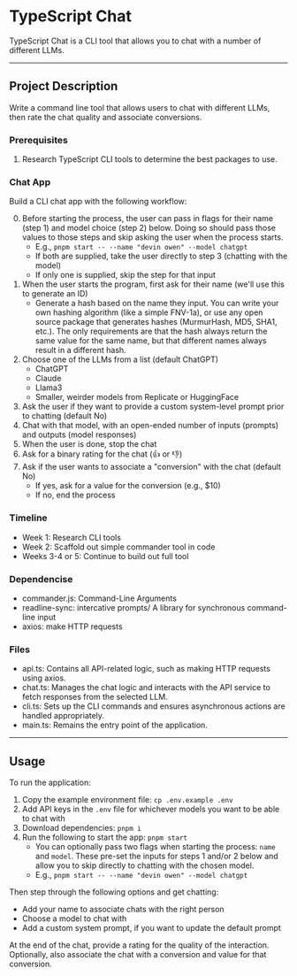 # TypeScript Chat

TypeScript Chat is a CLI tool that allows you to chat with a number of different LLMs.

---

## Project Description

Write a command line tool that allows users to chat with different LLMs, then rate the chat quality and associate conversions.

### Prerequisites

1. Research TypeScript CLI tools to determine the best packages to use.

### Chat App

Build a CLI chat app with the following workflow:

0. Before starting the process, the user can pass in flags for their name (step 1) and model choice (step 2) below. Doing so should pass those values to those steps and skip asking the user when the process starts.
   - E.g., `pnpm start -- --name "devin owen" --model chatgpt`
   - If both are supplied, take the user directly to step 3 (chatting with the model)
   - If only one is supplied, skip the step for that input
1. When the user starts the program, first ask for their name (we'll use this to generate an ID)
   - Generate a hash based on the name they input. You can write your own hashing algorithm (like a simple FNV-1a), or use any open source package that generates hashes (MurmurHash, MD5, SHA1, etc.). The only requirements are that the hash always return the same value for the same name, but that different names always result in a different hash.
1. Choose one of the LLMs from a list (default ChatGPT)
   - ChatGPT
   - Claude
   - Llama3
   - Smaller, weirder models from Replicate or HuggingFace
1. Ask the user if they want to provide a custom system-level prompt prior to chatting (default No)
1. Chat with that model, with an open-ended number of inputs (prompts) and outputs (model responses)
1. When the user is done, stop the chat
1. Ask for a binary rating for the chat (👍 or 👎)
1. Ask if the user wants to associate a "conversion" with the chat (default No)
   - If yes, ask for a value for the conversion (e.g., $10)
   - If no, end the process

### Timeline

- Week 1: Research CLI tools
- Week 2: Scaffold out simple commander tool in code
- Weeks 3-4 or 5: Continue to build out full tool

### Dependencise

- commander.js: Command-Line Arguments
- readline-sync: intercative prompts/ A library for synchronous command-line input
- axios: make HTTP requests

### Files

- api.ts: Contains all API-related logic, such as making HTTP requests using axios.
- chat.ts: Manages the chat logic and interacts with the API service to fetch responses from the selected LLM.
- cli.ts: Sets up the CLI commands and ensures asynchronous actions are handled appropriately.
- main.ts: Remains the entry point of the application.

---

## Usage

To run the application:

1. Copy the example environment file: `cp .env.example .env`
1. Add API keys in the `.env` file for whichever models you want to be able to chat with
1. Download dependencies: `pnpm i`
1. Run the following to start the app: `pnpm start`
   - You can optionally pass two flags when starting the process: `name` and `model`. These pre-set the inputs for steps 1 and/or 2 below and allow you to skip directly to chatting with the chosen model.
   - E.g., `pnpm start -- --name "devin owen" --model chatgpt`

Then step through the following options and get chatting:

- Add your name to associate chats with the right person
- Choose a model to chat with
- Add a custom system prompt, if you want to update the default prompt

At the end of the chat, provide a rating for the quality of the interaction. Optionally, also associate the chat with a conversion and value for that conversion.
